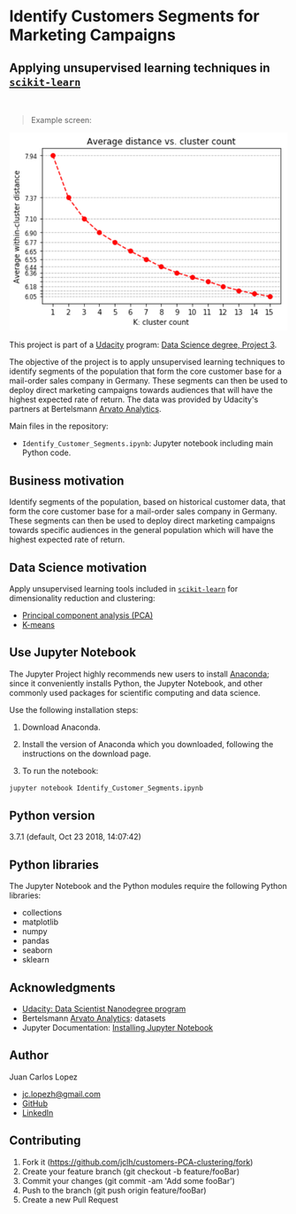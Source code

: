 # Identify Customers Segments for Marketing Campaigns

## Applying unsupervised learning techniques in [`scikit-learn`](https://scikit-learn.org/stable/)
<br />

> Example screen:

<p align="center">
  <img src="clusters-count.png" width="512" alt="screen-shot" />
</p>

This project is part of a [Udacity](https://www.udacity.com/) program: [Data Science degree, Project 3](https://github.com/udacity/DSND_Term1).

The objective of the project is to apply unsupervised learning techniques to identify segments of the population that form the core customer base for a mail-order sales company in Germany. These segments can then be used to deploy direct marketing campaigns towards audiences that will have the highest expected rate of return. The data was provided by Udacity's partners at Bertelsmann [Arvato Analytics](https://www.arvato.com/in-en/about.html).

Main files in the repository:

- `Identify_Customer_Segments.ipynb`: Jupyter notebook including main Python code.


## Business motivation

Identify segments of the population, based on historical customer data, that form the core customer base for a mail-order sales company in Germany. These segments can then be used to deploy direct marketing campaigns towards specific audiences in the general population which will have the highest expected rate of return.


## Data Science motivation

Apply unsupervised learning tools included in [`scikit-learn`](https://scikit-learn.org/stable/) for dimensionality reduction and clustering:
- [Principal component analysis (PCA)](https://scikit-learn.org/stable/modules/decomposition.html#decompositions)
- [K-means](https://scikit-learn.org/stable/modules/clustering.html#k-means)


## Use Jupyter Notebook

The Jupyter Project highly recommends new users to install [Anaconda](https://www.anaconda.com/distribution/); since it conveniently installs Python, the Jupyter Notebook, and other commonly used packages for scientific computing and data science.

Use the following installation steps:

1. Download Anaconda.

2. Install the version of Anaconda which you downloaded, following the instructions on the download page.

3. To run the notebook:

```bash
jupyter notebook Identify_Customer_Segments.ipynb
```


## Python version

3.7.1 (default, Oct 23 2018, 14:07:42) 


## Python libraries

The Jupyter Notebook and the Python modules require the following Python libraries:

- collections
- matplotlib
- numpy
- pandas
- seaborn
- sklearn


## Acknowledgments

- [Udacity: Data Scientist Nanodegree program](https://www.udacity.com/course/data-scientist-nanodegree--nd025)
- Bertelsmann [Arvato Analytics](https://www.arvato.com/in-en/about.html): datasets
- Jupyter Documentation: [Installing Jupyter Notebook](https://jupyter.readthedocs.io/en/latest/install.html)


## Author

Juan Carlos Lopez

- jc.lopezh@gmail.com
- [GitHub](https://github.com/jclh/)
- [LinkedIn](https://www.linkedin.com/in/jclopezh/)


## Contributing

1. Fork it (https://github.com/jclh/customers-PCA-clustering/fork)
2. Create your feature branch (git checkout -b feature/fooBar)
3. Commit your changes (git commit -am 'Add some fooBar')
4. Push to the branch (git push origin feature/fooBar)
5. Create a new Pull Request




























